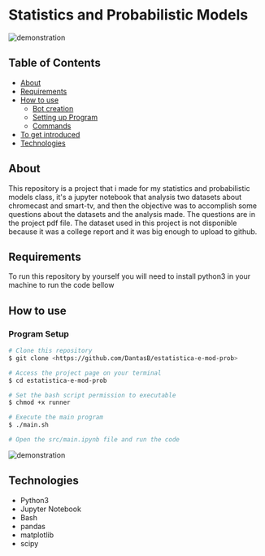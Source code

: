 # Statistics and Probabilistic Models

![demonstration](https://cdn.discordapp.com/attachments/1061291991381594163/1061292009219948564/image.png)

## Table of Contents

<!--ts-->
   * [About](#about)
   * [Requirements](#requirements)
   * [How to use](#how-to-use)
      * [Bot creation](#bot-creation)
      * [Setting up Program](#program-setup)
      * [Commands](#commands)
   * [To get introduced](#to-get-introduced)
   * [Technologies](#technologies)
<!--te-->

## About

This repository is a project that i made for my statistics and probabilistic models class, it's a jupyter notebook that analysis two datasets about chromecast and smart-tv, and then the objective was to accomplish some questions about the datasets and the analysis made. The questions are in the project pdf file. The dataset used in this project is not disponible because it was a college report and it was big enough to upload to github.

## Requirements

To run this repository by yourself you will need to install python3 in your machine to run the code bellow

## How to use

### Program Setup

```bash
# Clone this repository
$ git clone <https://github.com/DantasB/estatistica-e-mod-prob>

# Access the project page on your terminal
$ cd estatistica-e-mod-prob

# Set the bash script permission to executable
$ chmod +x runner

# Execute the main program
$ ./main.sh

# Open the src/main.ipynb file and run the code
```
![demonstration](https://cdn.discordapp.com/attachments/1061291991381594163/1061294003594743940/image.png)


## Technologies

* Python3
* Jupyter Notebook
* Bash
* pandas
* matplotlib
* scipy

